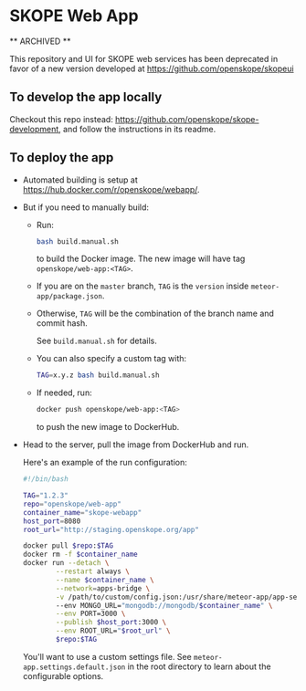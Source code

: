 # SKOPE Web App

** ARCHIVED **

This repository and UI for SKOPE web services has been deprecated in favor of a new version developed at https://github.com/openskope/skopeui 

## To develop the app locally

Checkout this repo instead: https://github.com/openskope/skope-development, and follow the instructions in its readme.

## To deploy the app

- Automated building is setup at https://hub.docker.com/r/openskope/webapp/.
- But if you need to manually build:
    - Run:

        ```Bash
        bash build.manual.sh
        ```

        to build the Docker image. The new image will have tag `openskope/web-app:<TAG>`.

    - If you are on the `master` branch, `TAG` is the `version` inside `meteor-app/package.json`.
    - Otherwise, `TAG` will be the combination of the branch name and commit hash.

        See `build.manual.sh` for details.

    - You can also specify a custom tag with:

        ```Bash
        TAG=x.y.z bash build.manual.sh
        ```

    - If needed, run:

        ```Bash
        docker push openskope/web-app:<TAG>
        ```
        
        to push the new image to DockerHub.

- Head to the server, pull the image from DockerHub and run.

    Here's an example of the run configuration:

    ```Bash
    #!/bin/bash

    TAG="1.2.3"
    repo="openskope/web-app"
    container_name="skope-webapp"
    host_port=8080
    root_url="http://staging.openskope.org/app"

    docker pull $repo:$TAG
    docker rm -f $container_name
    docker run --detach \
            --restart always \
            --name $container_name \
            --network=apps-bridge \
            -v /path/to/custom/config.json:/usr/share/meteor-app/app-settings.json
            --env MONGO_URL="mongodb://mongodb/$container_name" \
            --env PORT=3000 \
            --publish $host_port:3000 \
            --env ROOT_URL="$root_url" \
            $repo:$TAG
    ```

    You'll want to use a custom settings file. See `meteor-app.settings.default.json` in the root directory to learn about the configurable options.
